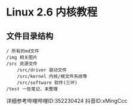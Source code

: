 # Linux 2.6 内核教程

## 文件目录结构 

    / 所有的md文件
    /img 相关图片
    /src 资源文件
        /src/driver 驱动文件
        /src/kernel 内核/根文件系统等
        /src/software 软件(三环)
    /test 一些笔记，未整理

详细参考哔哩哔哩ID:352230424
           抖音ID:xMingCcc
